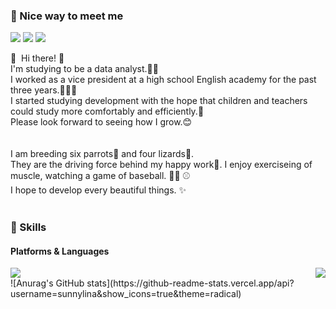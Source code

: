 ### 🤞 Nice way to meet me
<p>
  <a href="https://github.com/sunnylina" target="_blank"><img src="https://img.shields.io/badge/sunnylina-DD0B78?style=flat-square&logo=GitHub%20Sponsors&logoColor=white"/></a>
   <a href="https://www.instagram.com/dev._.lina/" target="_blank"><img src="https://img.shields.io/badge/dev._.lina-1DA1F2?style=flat-square&logo=Instagram&logoColor=white"/></a>
  <a href="mailto:wngpfls001@gmail.com" target="_blank"><img src="https://img.shields.io/badge/wngpfls001@gmail.com-EA4335?style=flat-square&logo=Gmail&logoColor=white"/></a>
</p>

<p>
  👋&nbsp; Hi there! 🚀<br/>
   I'm studying to be a data analyst.🫶🏻<br/>
   I worked as a vice president at a high school English academy for the past three years.👩🏻‍🏫<br/>
   I started studying development with the hope that children and teachers could study more comfortably and efficiently.💓<br/>
   Please look forward to seeing how I grow.😊<br/>
  <br/>
  <br/>
  I am breeding six parrots🦜 and four lizards🦎.<br/>
  They are the driving force behind my happy work🥰.
  I enjoy exerciseing of muscle, watching a game of baseball. 💪🏻 ⚾️<br/>
  I hope to develop every beautiful things. ✨ <br/><br/>
</p>


### 💪 Skills
#### Platforms & Languages
<div inline = 'center'>
  <img src="https://img.shields.io/badge/Python-4695EB?style=flat-square&logo=Python&logoColor=white"/>

<img align="right" src="https://github-readme-stats.vercel.app/api/top-langs/?username=sunnylina&theme=dracula&exclude_repo=Computer-Science-Engineering&layout=compact&langs_count=10"/> 
</div>
![Anurag's GitHub stats](https://github-readme-stats.vercel.app/api?username=sunnylina&show_icons=true&theme=radical)     
 
